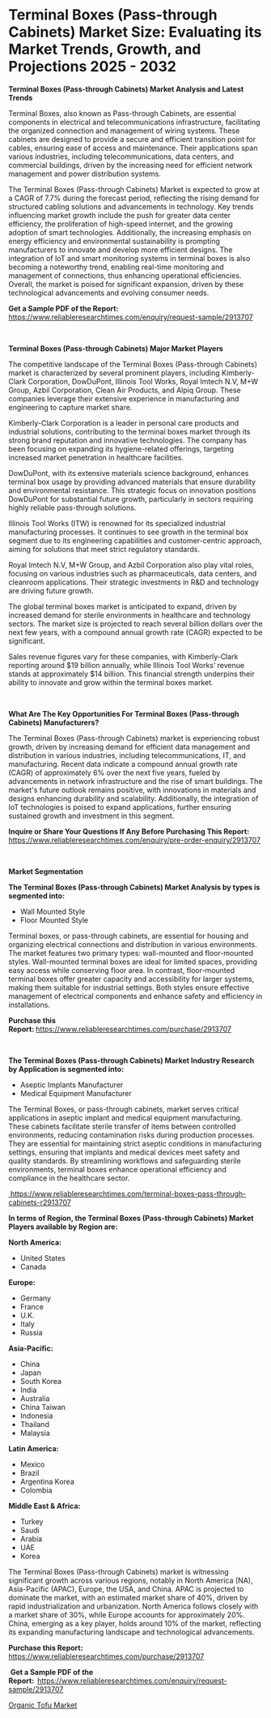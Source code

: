 <p><h1>Terminal Boxes (Pass-through Cabinets) Market Size: Evaluating its Market Trends, Growth, and Projections 2025 - 2032</h1></p><p><strong>Terminal Boxes (Pass-through Cabinets) Market Analysis and Latest Trends</strong></p>
<p><p>Terminal Boxes, also known as Pass-through Cabinets, are essential components in electrical and telecommunications infrastructure, facilitating the organized connection and management of wiring systems. These cabinets are designed to provide a secure and efficient transition point for cables, ensuring ease of access and maintenance. Their applications span various industries, including telecommunications, data centers, and commercial buildings, driven by the increasing need for efficient network management and power distribution systems.</p><p>The Terminal Boxes (Pass-through Cabinets) Market is expected to grow at a CAGR of 7.7% during the forecast period, reflecting the rising demand for structured cabling solutions and advancements in technology. Key trends influencing market growth include the push for greater data center efficiency, the proliferation of high-speed internet, and the growing adoption of smart technologies. Additionally, the increasing emphasis on energy efficiency and environmental sustainability is prompting manufacturers to innovate and develop more efficient designs. The integration of IoT and smart monitoring systems in terminal boxes is also becoming a noteworthy trend, enabling real-time monitoring and management of connections, thus enhancing operational efficiencies. Overall, the market is poised for significant expansion, driven by these technological advancements and evolving consumer needs.</p></p>
<p><strong>Get a Sample PDF of the Report:&nbsp;</strong> <a href="https://www.reliableresearchtimes.com/enquiry/request-sample/2913707?utm_campaign=3346&utm_medium=2&utm_source=Github&utm_content=ia&utm_term=12032025&utm_id=terminal-boxes-pass-through-cabinets">https://www.reliableresearchtimes.com/enquiry/request-sample/2913707</a></p>
<p>&nbsp;</p>
<p><strong>Terminal Boxes (Pass-through Cabinets) Major Market Players</strong></p>
<p><p>The competitive landscape of the Terminal Boxes (Pass-through Cabinets) market is characterized by several prominent players, including Kimberly-Clark Corporation, DowDuPont, Illinois Tool Works, Royal Imtech N.V, M+W Group, Azbil Corporation, Clean Air Products, and Alpiq Group. These companies leverage their extensive experience in manufacturing and engineering to capture market share.</p><p>Kimberly-Clark Corporation is a leader in personal care products and industrial solutions, contributing to the terminal boxes market through its strong brand reputation and innovative technologies. The company has been focusing on expanding its hygiene-related offerings, targeting increased market penetration in healthcare facilities.</p><p>DowDuPont, with its extensive materials science background, enhances terminal box usage by providing advanced materials that ensure durability and environmental resistance. This strategic focus on innovation positions DowDuPont for substantial future growth, particularly in sectors requiring highly reliable pass-through solutions.</p><p>Illinois Tool Works (ITW) is renowned for its specialized industrial manufacturing processes. It continues to see growth in the terminal box segment due to its engineering capabilities and customer-centric approach, aiming for solutions that meet strict regulatory standards.</p><p>Royal Imtech N.V, M+W Group, and Azbil Corporation also play vital roles, focusing on various industries such as pharmaceuticals, data centers, and cleanroom applications. Their strategic investments in R&D and technology are driving future growth.</p><p>The global terminal boxes market is anticipated to expand, driven by increased demand for sterile environments in healthcare and technology sectors. The market size is projected to reach several billion dollars over the next few years, with a compound annual growth rate (CAGR) expected to be significant.</p><p>Sales revenue figures vary for these companies, with Kimberly-Clark reporting around $19 billion annually, while Illinois Tool Works’ revenue stands at approximately $14 billion. This financial strength underpins their ability to innovate and grow within the terminal boxes market.</p></p>
<p>&nbsp;</p>
<p><strong>What Are The Key Opportunities For Terminal Boxes (Pass-through Cabinets) Manufacturers?</strong></p>
<p><p>The Terminal Boxes (Pass-through Cabinets) market is experiencing robust growth, driven by increasing demand for efficient data management and distribution in various industries, including telecommunications, IT, and manufacturing. Recent data indicate a compound annual growth rate (CAGR) of approximately 6% over the next five years, fueled by advancements in network infrastructure and the rise of smart buildings. The market's future outlook remains positive, with innovations in materials and designs enhancing durability and scalability. Additionally, the integration of IoT technologies is poised to expand applications, further ensuring sustained growth and investment in this segment.</p></p>
<p><strong>Inquire or Share Your Questions If Any Before Purchasing This Report:</strong> <a href="https://www.reliableresearchtimes.com/enquiry/pre-order-enquiry/2913707?utm_campaign=3346&utm_medium=2&utm_source=Github&utm_content=ia&utm_term=12032025&utm_id=terminal-boxes-pass-through-cabinets">https://www.reliableresearchtimes.com/enquiry/pre-order-enquiry/2913707</a></p>
<p>&nbsp;</p>
<p><strong>Market Segmentation</strong></p>
<p><strong>The Terminal Boxes (Pass-through Cabinets) Market Analysis by types is segmented into:</strong></p>
<p><ul><li>Wall Mounted Style</li><li>Floor Mounted Style</li></ul></p>
<p><p>Terminal boxes, or pass-through cabinets, are essential for housing and organizing electrical connections and distribution in various environments. The market features two primary types: wall-mounted and floor-mounted styles. Wall-mounted terminal boxes are ideal for limited spaces, providing easy access while conserving floor area. In contrast, floor-mounted terminal boxes offer greater capacity and accessibility for larger systems, making them suitable for industrial settings. Both styles ensure effective management of electrical components and enhance safety and efficiency in installations.</p></p>
<p><strong>Purchase this Report:&nbsp;</strong><a href="https://www.reliableresearchtimes.com/purchase/2913707?utm_campaign=3346&utm_medium=2&utm_source=Github&utm_content=ia&utm_term=12032025&utm_id=terminal-boxes-pass-through-cabinets">https://www.reliableresearchtimes.com/purchase/2913707</a></p>
<p>&nbsp;</p>
<p><strong>The Terminal Boxes (Pass-through Cabinets) Market Industry Research by Application is segmented into:</strong></p>
<p><ul><li>Aseptic Implants Manufacturer</li><li>Medical Equipment Manufacturer</li></ul></p>
<p><p>The Terminal Boxes, or pass-through cabinets, market serves critical applications in aseptic implant and medical equipment manufacturing. These cabinets facilitate sterile transfer of items between controlled environments, reducing contamination risks during production processes. They are essential for maintaining strict aseptic conditions in manufacturing settings, ensuring that implants and medical devices meet safety and quality standards. By streamlining workflows and safeguarding sterile environments, terminal boxes enhance operational efficiency and compliance in the healthcare sector.</p></p>
<p><a href="https://www.reliableresearchtimes.com/terminal-boxes-pass-through-cabinets-r2913707?utm_campaign=3346&utm_medium=2&utm_source=Github&utm_content=ia&utm_term=12032025&utm_id=terminal-boxes-pass-through-cabinets">&nbsp;https://www.reliableresearchtimes.com/terminal-boxes-pass-through-cabinets-r2913707</a></p>
<p><strong>In terms of Region, the Terminal Boxes (Pass-through Cabinets) Market Players available by Region are:</strong></p>
<p>
    <p> <strong> North America: </strong>
        <ul>
            <li>United States</li>
            <li>Canada</li>
        </ul>
        </p> 
    <p> <strong> Europe: </strong>
        <ul>
            <li>Germany</li>
            <li>France</li>
            <li>U.K.</li>
            <li>Italy</li>
            <li>Russia</li>
        </ul>
        </p> 
    <p> <strong> Asia-Pacific: </strong>
        <ul>
            <li>China</li>
            <li>Japan</li>
            <li>South Korea</li>
            <li>India</li>
            <li>Australia</li>
            <li>China Taiwan</li>
            <li>Indonesia</li>
            <li>Thailand</li>
            <li>Malaysia</li>
        </ul>
        </p> 
    <p> <strong> Latin America: </strong>
        <ul>
            <li>Mexico</li>
            <li>Brazil</li>
            <li>Argentina Korea</li>
            <li>Colombia</li>
        </ul>
        </p> 
    <p> <strong> Middle East & Africa: </strong>
        <ul>
            <li>Turkey</li>
            <li>Saudi</li>
            <li>Arabia</li>
            <li>UAE</li>
            <li>Korea</li>
        </ul>
    </p>
    </p>
<p><p>The Terminal Boxes (Pass-through Cabinets) market is witnessing significant growth across various regions, notably in North America (NA), Asia-Pacific (APAC), Europe, the USA, and China. APAC is projected to dominate the market, with an estimated market share of 40%, driven by rapid industrialization and urbanization. North America follows closely with a market share of 30%, while Europe accounts for approximately 20%. China, emerging as a key player, holds around 10% of the market, reflecting its expanding manufacturing landscape and technological advancements.</p></p>
<p><strong>Purchase this Report: </strong><a href="https://www.reliableresearchtimes.com/purchase/2913707?utm_campaign=3346&utm_medium=2&utm_source=Github&utm_content=ia&utm_term=12032025&utm_id=terminal-boxes-pass-through-cabinets">https://www.reliableresearchtimes.com/purchase/2913707</a></p>
<p>&nbsp;<strong>Get a Sample PDF of the Report:&nbsp;&nbsp;</strong><a href="https://www.reliableresearchtimes.com/enquiry/request-sample/2913707?utm_campaign=3346&utm_medium=2&utm_source=Github&utm_content=ia&utm_term=12032025&utm_id=terminal-boxes-pass-through-cabinets">https://www.reliableresearchtimes.com/enquiry/request-sample/2913707</a></p>
<p><strong></strong></p>
<p><p><a href="https://github.com/shirlantosx7/Market-Research-Report-List-1/blob/main/organic-tofu-market.md?utm_campaign=3346&utm_medium=2&utm_source=Github&utm_content=ia&utm_term=12032025&utm_id=terminal-boxes-pass-through-cabinets">Organic Tofu Market</a></p></p>